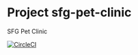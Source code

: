 # Project sfg-pet-clinic
SFG Pet Clinic

[![CircleCI](https://circleci.com/gh/MHTabak/sfg-pet-clinic.svg?style=svg)](https://circleci.com/gh/MHTabak/sfg-pet-clinic)
